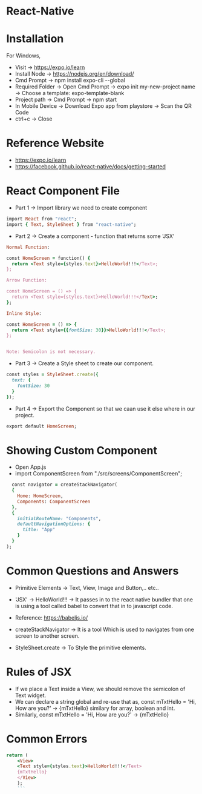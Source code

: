 # React-Native

# Installation

For Windows,

- Visit			-> https://expo.io/learn
- Install Node		-> https://nodejs.org/en/download/
- Cmd Prompt		-> npm install expo-cli --global
- Required Folder 	-> Open Cmd Prompt -> expo init my-new-project name -> Choose a template: expo-template-blank
- Project path		-> Cmd Prompt -> npm start
- In Mobile Device	-> Download Expo app from playstore -> Scan the QR Code
- ctrl+c			-> Close

# Reference Website

- https://expo.io/learn
- https://facebook.github.io/react-native/docs/getting-started


# React Component File

- Part 1 -> Import library we need to create component

```ruby
import React from "react";
import { Text, StyleSheet } from "react-native";
```
- Part 2 -> Create a component - function that returns some 'JSX'

```ruby
Normal Function:

const HomeScreen = function() {
  return <Text style={styles.text}>HelloWorld!!!</Text>;
};

Arrow Function:

const HomeScreen = () => {
  return <Text style={styles.text}>HelloWorld!!!</Text>; 
};

Inline Style:

const HomeScreen = () => {
  return <Text style={{fontSize: 30}}>HelloWorld!!!</Text>;  
};


Note: Semicolon is not necessary.
```

- Part 3 -> Create a Style sheet to create our component.

```ruby
const styles = StyleSheet.create({
  text: {
    fontSize: 30 
  } 
});
```

- Part 4 -> Export the Component so that we caan use it else where in our project.
```ruby
export default HomeScreen;
```

# Showing Custom Component

- Open App.js 
- import ComponentScreen from "./src/screens/ComponentScreen";
```ruby
  const navigator = createStackNavigator(
  {
    Home: HomeScreen,
    Components: ComponentScreen 
  },
  {
    initialRouteName: "Components",
    defaultNavigationOptions: {
      title: "App"
    }
  }
);
```
# Common Questions and Answers

- Primitive Elements -> Text, View, Image and Button,.. etc..
- 'JSX' -> <Text style={styles.text}>HelloWorld!!!</Text> -> It passes in to the react native bundler that one is using a 
  tool called babel to convert that in to javascript code.

- Reference: https://babeljs.io/

- createStackNavigator -> It is a tool Which is used to navigates from one screen to another screen.
- StyleSheet.create -> To Style the primitive elements.

# Rules of JSX

- If we place a Text inside a View, we should remove the semicolon of Text widget.
- We can declare a string global and re-use that as, const mTxtHello = 'Hi, How are you?' -> <Text>{mTxtHello}</Text> similary for         array, boolean and int.
- Similarly,  const mTxtHello = <Text>'Hi, How are you?'</Text> -> {mTxtHello}

# Common Errors

```ruby
return (
    <View>
    <Text style={styles.text}>HelloWorld!!!</Text>
    {mTxtHello}
    </View>
    );
    ```
